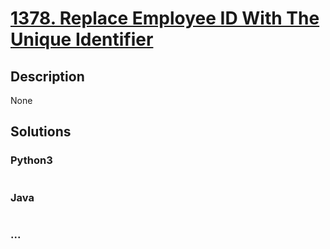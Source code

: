 # [1378. Replace Employee ID With The Unique Identifier](https://leetcode.com/problems/replace-employee-id-with-the-unique-identifier)

## Description
None


## Solutions


### Python3

```python

```

### Java

```java

```

### ...
```

```
